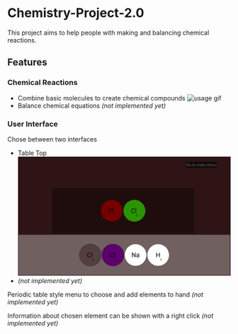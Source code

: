 # Chemistry-Project-2.0

This project aims to help people with making and balancing chemical reactions.

## Features
### Chemical Reactions
- Combine basic molecules to create chemical compounds
![usage gif](gif1.gif)
- Balance chemical equations *(not implemented yet)*

### User Interface
Chose between two interfaces
- Table Top ![tabletop view](thumb1.jpg)
- *(not implemented yet)*

Periodic table style menu to choose and add elements to hand *(not implemented yet)*

Information about chosen element can be shown with a right click *(not implemented yet)*
